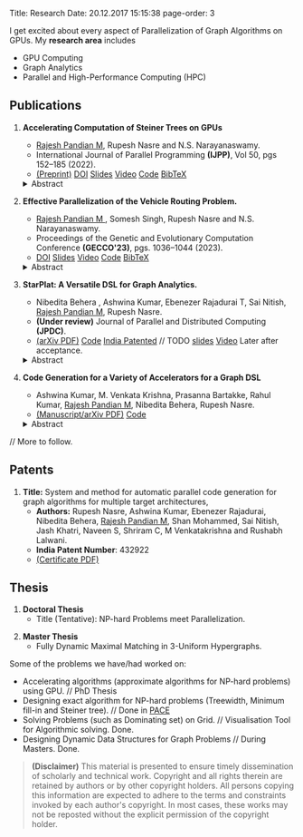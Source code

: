 Title: Research
Date: 20.12.2017 15:15:38
page-order: 3

I get excited about every aspect of Parallelization of Graph Algorithms on GPUs.
My **research area** includes 

- GPU Computing
- Graph Analytics
- Parallel and High-Performance Computing (HPC) 


<!--- I am really fortunate to have my Ph.D. advisors as [N.S. Narayanaswamy][1] (also my M.Tech. project's advisor) and [Rupesh Nasre][3].

Both of them are wonderful professors/researchers I have ever met. From them, I have not just learnt doing research but also about good human values and other life+soft skills. -->

  
## Publications

1. **Accelerating Computation of Steiner Trees on GPUs**
    - <u>Rajesh Pandian M</u>, Rupesh Nasre and N.S. Narayanaswamy.
    - International Journal of Parallel Programming **(IJPP)**, Vol 50, pgs 152–185 (2022). 
    - [(Preprint)]({static}/pdfs/steiner-ijpp22-preprint.pdf) [DOI][5] [Slides]({static}/pdfs/sem2-v4.pdf) [Video](https://youtu.be/BIecDhPdWaQ) [Code](https://doi.org/10.5281/zenodo.4477087) [BibTeX](https://dblp.org/rec/journals/ijpp/MuniasamyNN22.html?view=bibtex)
    <details> <summary>  Abstract </summary> 
      The Steiner Tree Problem (STP) is a well studied graph theoretic problem. It computes a minimum-weighted tree of a given graph such that the tree spans a given subset of vertices called terminals. STP is NP-hard. Due to its wide applicability, it has been a challenge problem in the 11th DIMACS implementation challenge and the PACE 2018 challenge. Due to its importance, polynomial-time approximation algorithms have been devised for solving the STP. One of the most popular algorithms is by Kou, Markowsky and Berman (KMB) which provides a 2-approximation to STP. In practice, a naïve implementation of the KMB algorithm is prohibitively slow for large graphs. Our goal in this work is to improve KMB algorithm’s practical utility by parallelizing it on GPU and reduce its execution time on real-world graphs. This parallelization faces several challenges due to the inherent irregular nature of computation, as well as critical design decisions affecting the algorithm choice and optimizations. We overcome these challenges with interesting algorithmic observations and by exploiting parallelization within sub-steps, and develop the first GPU-based efficient approach to computing Steiner trees using KMB. We illustrate the effectiveness of our approach using several graph benchmarks from the DIMACS Challenge, the PACE Challenge, SteinLib, and SNAP. Our highly optimized GPU implementation achieves an average 20× speedup over the CPU-sequential Open Graph algorithms and Data structure (OGDF)’s KMB implementation. In addition to this, our optimized CPU implementation achieves an average 4× over OGDF’s KMB, the only published open-source KMB implementation.
      </details>
    
2. **Effective Parallelization of the Vehicle Routing Problem.**
    - <u>Rajesh Pandian M </u>, Somesh Singh, Rupesh Nasre and N.S. Narayanaswamy.
    -  Proceedings of the Genetic and Evolutionary Computation Conference **(GECCO'23)**, pgs. 1036–1044 (2023).
    -  [DOI][6] [Slides]({static}/pdfs/gecco-cvrp-v3.pdf)  [Video](http://www.youtube.com/watch?v=IWgqRR-UO6U)   [Code](https://github.com/mrprajesh/parMDS) [BibTeX](https://dblp.org/rec/conf/gecco/Muniasamy0NN23.html?view=bibtex) <!--- [(Preprint)]({static}/pdfs/CVRP_v4.pdf) --->
     <details> <summary> Abstract </summary>
     Capacitated Vehicle Routing Problem (CVRP) is an important combinatorial optimization problem, which is also NP-hard. A wide array of heuristics have been proposed in the literature to obtain an approximate solution to CVRP. To improve the execution time, parallel methods have been developed for accelerating metaheuristics-based algorithms, genetic algorithms, and evolutionary algorithms for CVRP. Despite these advances, our experiments with the state-of-the-art parallel solutions indicate that their run times are too high to be practically useful. The combinatorial explosion is so high that the execution time is prohibitively large even on mid-sized CVRP instances having a few hundred customers. In this work, we propose a novel technique which combines local search and randomization for solving CVRP faster with reasonable accuracy, even on large problem instances. Our usage of randomization enables searching a large space of candidate solutions. We experimentally compare our proposed method with the state-of-the-art GPU implementations on diverse input instances and demonstrate the efficacy of our approach. Our sequential and shared-memory parallel implementations are on an average 36--1189× faster than the state-of-the-art GPU-parallel genetic algorithms while also achieving a superior solution quality. Furthermore, our reported solutions are close to the current best-known solutions from CVRPLIB. 
     </details>

3.  **StarPlat: A Versatile DSL for Graph Analytics.**
    - Nibedita Behera , Ashwina Kumar, Ebenezer Rajadurai T, Sai Nitish, <u>Rajesh Pandian M</u>, Rupesh Nasre.
    - **(Under review)** Journal of Parallel and Distributed Computing **(JPDC)**.  
    - [(arXiv PDF)](https://doi.org/10.48550/arXiv.2305.03317) [Code](https://github.com/nibeditabh/StarPlat)  [India Patented](https://drive.google.com/file/d/1BbzKyd0c8WGmbX1doh6gysPc3vuUlwU4/view?usp=sharing) // TODO [slides](#) [Video](#) Later after acceptance.  
    <details> <summary>  Abstract </summary>
     Graphs model several real-world phenomena. With the growth of unstructured and semi-structured data, parallelization of graph algorithms is inevitable. Unfortunately, due to inherent irregularity of computation, memory access, and communication, graph algorithms are traditionally challenging to parallelize. To tame this challenge, several libraries, frameworks, and domain-specific languages (DSLs) have been proposed to reduce the parallel programming burden of the users, who are often domain experts. However, existing frameworks to model graph algorithms typically target a single architecture. In this paper, we present a graph DSL, named StarPlat, that allows programmers to specify graph algorithms in a high-level format, but generates code for three different backends from the same algorithmic specification. In particular, the DSL compiler generates OpenMP for multi-core, MPI for distributed, and CUDA for many-core GPUs. Since these three are completely different parallel programming paradigms, binding them together under the same language is challenging. We share our experience with the language design. Central to our compiler is an intermediate representation which allows a common representation of the high-level program, from which individual backend code generations begin. We demonstrate the expressiveness of StarPlat by specifying four graph algorithms: betweenness centrality computation, page rank computation, single-source shortest paths, and triangle counting. We illustrate the effectiveness of our approach by comparing the performance of the generated codes with that obtained with hand-crafted library codes. We find that the generated code is competitive to library-based codes in many cases. More importantly, we show the feasibility to generate efficient codes for different target architectures from the same algorithmic specification of graph algorithms.
    </details>
    
4. **Code Generation for a Variety of Accelerators for a Graph DSL**
    - Ashwina Kumar, M. Venkata Krishna, Prasanna Bartakke, Rahul Kumar, <u>Rajesh Pandian M</u>, Nibedita Behera, Rupesh Nasre.
    - [(Manuscript/arXiv PDF)](https://doi.org/10.48550/arXiv.2401.02472) [Code](https://github.com/ashwinktpu/StarPlat)
    <details> <summary>  Abstract </summary>
     Sparse graphs are ubiquitous in real and virtual worlds. With the phenomenal growth in semi-structured and unstructured data, sizes of the underlying graphs have witnessed a rapid growth over the years. Analyzing such large structures necessitates parallel processing, which is challenged by the intrinsic irregularity of sparse computation, memory access, and communication. It would be ideal if programmers and domain-experts get to focus only on the sequential computation and a compiler takes care of auto-generating the parallel code. On the other side, there is a variety in the number of target hardware devices, and achieving optimal performance often demands coding in specific languages or frameworks. Our goal in this work is to focus on a graph DSL which allows the domain-experts to write almost-sequential code, and generate parallel code for different accelerators from the same algorithmic specification. In particular, we illustrate code generation from the StarPlat graph DSL for NVIDIA, AMD, and Intel GPUs using CUDA, OpenCL, SYCL, and OpenACC programming languages. Using a suite of ten large graphs and four popular algorithms, we present the efficacy of StarPlat's versatile code generator. 
    </details>

// More to follow.
    


## Patents

1. **Title:** System and method for automatic parallel code generation for graph algorithms for multiple target architectures, 
    - **Authors:** Rupesh Nasre, Ashwina Kumar, Ebenezer Rajadurai, Nibedita Behera, <u>Rajesh Pandian M</u>, Shan Mohammed, Sai Nitish, Jash Khatri, Naveen S, Shriram C, M Venkatakrishna and Rushabh Lalwani.                              
    - **India Patent Number**: 432922        
    - [(Certificate PDF)](https://drive.google.com/file/d/1BbzKyd0c8WGmbX1doh6gysPc3vuUlwU4/view?usp=sharing)

## Thesis
1. **Doctoral Thesis**
    - Title (Tentative): NP-hard Problems meet Parallelization.
<!--    - [PDF](#) [slides](#) [Video](#)  // TODO. Later  -->
2. **Master Thesis**
    - Fully Dynamic Maximal Matching in 3-Uniform Hypergraphs.
<!--- [slides](#)  // TODO   -->


Some of the problems we have/had worked on:

- Accelerating algorithms (approximate algorithms for NP-hard problems) using GPU. // PhD Thesis
- Designing exact algorithm for NP-hard problems (Treewidth, Minimum fill-in and Steiner tree). // Done in [PACE][2] 
- Solving Problems (such as Dominating set) on Grid.  // Visualisation Tool for Algorithmic solving. Done.
- Designing Dynamic Data Structures for Graph Problems // During Masters. Done.



[1]: http://www.cse.iitm.ac.in/~swamy/
[2]: https://pacechallenge.org
[3]: http://www.cse.iitm.ac.in/~rupesh/
[4]: https://rdcu.be/cCa9K
[5]: https://doi.org/10.1007/s10766-021-00723-0
[6]: https://doi.org/10.1145/3583131.3590458
[7]: https://dl.acm.org/doi/10.1145/3583131.3590458



> **(Disclaimer)** This material is presented to ensure timely dissemination of scholarly and technical work. Copyright and all rights therein are retained by authors or by other copyright holders. All persons copying this information are expected to adhere to the terms and constraints invoked by each author's copyright. In most cases, these works may not be reposted without the explicit permission of the copyright holder.
